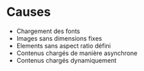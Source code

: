 # Causes

- Chargement des fonts
- Images sans dimensions fixes
- Elements sans aspect ratio défini
- Contenus chargés de manière asynchrone
- Contenus chargés dynamiquement

